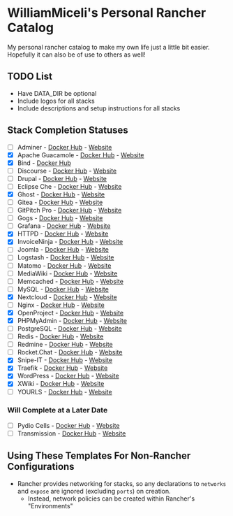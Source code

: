 # WilliamMiceli's Personal Rancher Catalog

My personal rancher catalog to make my own life just a little bit easier.
Hopefully it can also be of use to others as well!

## TODO List

* Have DATA_DIR be optional
* Include logos for all stacks
* Include descriptions and setup instructions for all stacks

## Stack Completion Statuses

- [ ] Adminer - [Docker Hub](https://hub.docker.com/_/adminer) - [Website](https://www.adminer.org/en/)
- [x] Apache Guacamole - [Docker Hub](https://hub.docker.com/r/guacamole/guacamole) - [Website](https://guacamole.apache.org/)
- [x] Bind - [Docker Hub](https://hub.docker.com/r/sameersbn/bind)
- [ ] Discourse - [Docker Hub](https://hub.docker.com/_/discourse) - [Website](https://www.discourse.org/)
- [ ] Drupal - [Docker Hub](https://hub.docker.com/_/drupal) - [Website](https://www.drupal.org/)
- [ ] Eclipse Che - [Docker Hub](https://hub.docker.com/_/eclipse-che) - [Website](https://www.eclipse.org/che/)
- [x] Ghost - [Docker Hub](https://hub.docker.com/_/ghost) - [Website](https://ghost.org/)
- [ ] Gitea - [Docker Hub](https://hub.docker.com/r/gitea/gitea) - [Website](https://gitea.io/en-us/)
- [ ] GitPitch Pro - [Docker Hub](https://hub.docker.com/_/gitpitch-pro) - [Website](https://gitpitch.com/)
- [ ] Gogs - [Docker Hub](https://hub.docker.com/r/gogs/gogs) - [Website](https://gogs.io/)
- [ ] Grafana - [Docker Hub](https://hub.docker.com/r/grafana/grafana) - [Website](https://grafana.com/)
- [x] HTTPD - [Docker Hub](https://hub.docker.com/_/httpd) - [Website](http://httpd.apache.org/)
- [x] InvoiceNinja - [Docker Hub](https://hub.docker.com/r/invoiceninja/invoiceninja) - [Website](https://www.invoiceninja.org/)
- [ ] Joomla - [Docker Hub](https://hub.docker.com/_/joomla) - [Website](https://www.joomla.org/)
- [ ] Logstash - [Docker Hub](https://hub.docker.com/_/logstash) - [Website](https://www.elastic.co/products/logstash)
- [ ] Matomo - [Docker Hub](https://hub.docker.com/_/matomo) - [Website](https://matomo.org/)
- [ ] MediaWiki - [Docker Hub](https://hub.docker.com/_/mediawiki) - [Website](https://www.mediawiki.org/)
- [ ] Memcached - [Docker Hub](https://hub.docker.com/_/memcached) - [Website](https://www.memcached.org/)
- [ ] MySQL - [Docker Hub](https://hub.docker.com/_/mysql) - [Website](https://www.mysql.com/)
- [x] Nextcloud - [Docker Hub](https://hub.docker.com/_/nextcloud) - [Website](https://nextcloud.com/)
- [ ] Nginx - [Docker Hub](https://hub.docker.com/_/nginx) - [Website](https://www.nginx.com/)
- [x] OpenProject - [Docker Hub](https://hub.docker.com/r/openproject/community) - [Website](https://www.openproject.org/)
- [x] PHPMyAdmin - [Docker Hub](https://hub.docker.com/r/phpmyadmin/phpmyadmin) - [Website](https://www.phpmyadmin.net/)
- [ ] PostgreSQL - [Docker Hub](https://hub.docker.com/_/postgres) - [Website](https://www.postgresql.org/)
- [ ] Redis - [Docker Hub](https://hub.docker.com/_/redis) - [Website](https://redis.io/)
- [ ] Redmine - [Docker Hub](https://hub.docker.com/_/redmine) - [Website](http://www.redmine.org/)
- [ ] Rocket.Chat - [Docker Hub](https://hub.docker.com/_/rocketchat) - [Website](https://rocket.chat/)
- [x] Snipe-IT - [Docker Hub](https://hub.docker.com/r/snipe/snipe-it) - [Website](https://snipeitapp.com/)
- [x] Traefik - [Docker Hub](https://hub.docker.com/_/traefik) - [Website](https://traefik.io/)
- [x] WordPress - [Docker Hub](https://hub.docker.com/_/wordpress) - [Website](https://wordpress.com/)
- [x] XWiki - [Docker Hub](https://hub.docker.com/_/xwiki) - [Website](https://www.xwiki.org/)
- [ ] YOURLS - [Docker Hub](https://hub.docker.com/_/yourls) - [Website](http://yourls.org/)

### Will Complete at a Later Date

- [ ] Pydio Cells - [Docker Hub](https://hub.docker.com/r/pydio/cells/) - [Website](https://pydio.com/en/)
- [ ] Transmission - [Docker Hub](https://hub.docker.com/r/linuxserver/transmission) - [Website](https://transmissionbt.com/)

## Using These Templates For Non-Rancher Configurations

* Rancher provides networking for stacks, so any declarations to `networks` and `expose` are ignored (excluding `ports`) on creation.
  * Instead, network policies can be created within Rancher's "Environments"